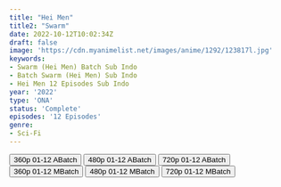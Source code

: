 ```yaml
---
title: "Hei Men"
title2: "Swarm"
date: 2022-10-12T10:02:34Z
draft: false
image: 'https://cdn.myanimelist.net/images/anime/1292/123817l.jpg'
keywords:
- Swarm (Hei Men) Batch Sub Indo
- Batch Swarm (Hei Men) Sub Indo
- Hei Men 12 Episodes Sub Indo
year: '2022'
type: 'ONA'
status: 'Complete'
episodes: '12 Episodes'
genre:
- Sci-Fi
---
```


<div class="d-g gg-5 gtc-r ai-c">
<button onclick="window.open('?barc=RxsoTO2AQA_20221010/Batch/1-12/Kuramanime-SWARM-1_12-Mp4360','_blank')">360p 01-12 ABatch</button>
<button onclick="window.open('?barc=RxsoTO2AQA_20221010/Batch/1-12/Kuramanime-SWARM-1_12-Mp4480','_blank')">480p 01-12 ABatch</button>
<button onclick="window.open('?barc=RxsoTO2AQA_20221010/Batch/1-12/Kuramanime-SWARM-1_12-Mp4720','_blank')">720p 01-12 ABatch</button>
<button onclick="window.open('?bmed=jldgkp9pn3h80pu','_blank')">360p 01-12 MBatch</button>
<button onclick="window.open('?bmed=um9c7ags7zow7ht','_blank')">480p 01-12 MBatch</button>
<button onclick="window.open('?bmed=pnh91m26qohf6jq','_blank')">720p 01-12 MBatch</button>
</div>